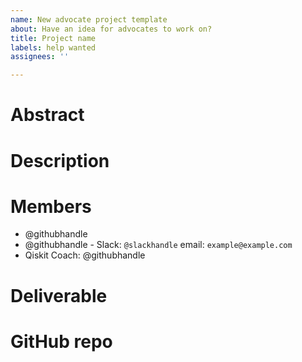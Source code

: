 ```yaml
---
name: New advocate project template
about: Have an idea for advocates to work on?
title: Project name
labels: help wanted
assignees: ''

---
```


# Abstract
<!-- Describe your idea in 3 or 4 sentences -->

# Description <!-- ⚠️ Optional. Remove this section if not needed -->
<!-- A more detailed description of the idea -->

# Members

 - @githubhandle <!-- ⚠️ Use github handles and feel free to and contact information, like the slack handle -->
 - @githubhandle - Slack: `@slackhandle` email: `example@example.com`
 - Qiskit Coach: @githubhandle <!-- ⚠️ Before the final submission, the project needs to have a coach -->

# Deliverable
<!-- A paper, a mobile app, a Terra module, etc -->

# GitHub repo
<!-- A link to the github repo where the project will be developed -->
